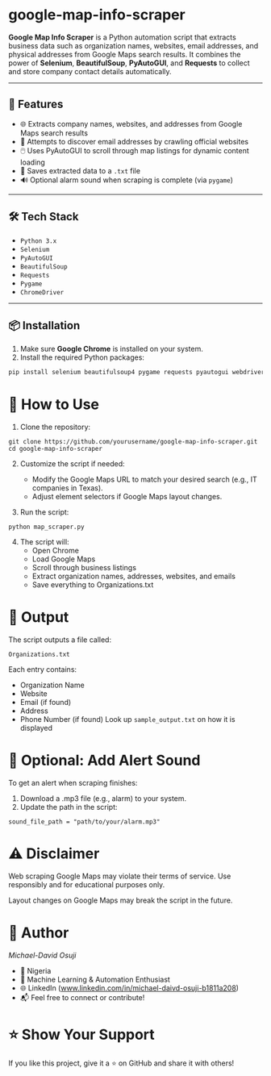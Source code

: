 # google-map-info-scraper

**Google Map Info Scraper** is a Python automation script that extracts business data such as organization names, websites, email addresses, and physical addresses from Google Maps search results. It combines the power of **Selenium**, **BeautifulSoup**, **PyAutoGUI**, and **Requests** to collect and store company contact details automatically.

---

## 🚀 Features

- 🌐 Extracts company names, websites, and addresses from Google Maps search results
- 📧 Attempts to discover email addresses by crawling official websites
- 🖱️ Uses PyAutoGUI to scroll through map listings for dynamic content loading
- 💾 Saves extracted data to a `.txt` file
- 🔊 Optional alarm sound when scraping is complete (via `pygame`)

---

## 🛠️ Tech Stack

- `Python 3.x`
- `Selenium`
- `PyAutoGUI`
- `BeautifulSoup`
- `Requests`
- `Pygame`
- `ChromeDriver`

---

## 📦 Installation

1. Make sure **Google Chrome** is installed on your system.
2. Install the required Python packages:

```bash
pip install selenium beautifulsoup4 pygame requests pyautogui webdriver-manager
```

# 🧪 How to Use
1. Clone the repository:
```
git clone https://github.com/yourusername/google-map-info-scraper.git
cd google-map-info-scraper
```

2. Customize the script if needed:
    - Modify the Google Maps URL to match your desired search (e.g., IT companies in Texas).
    - Adjust element selectors if Google Maps layout changes.

3. Run the script:
```
python map_scraper.py
```
4. The script will:
    - Open Chrome
    - Load Google Maps
    - Scroll through business listings
    - Extract organization names, addresses, websites, and emails
    - Save everything to Organizations.txt

# 📁 Output
The script outputs a file called:
```
Organizations.txt
```
Each entry contains:
- Organization Name
- Website
- Email (if found)
- Address
- Phone Number (if found)
Look up ```sample_output.txt``` on how it is displayed 
# 🔔 Optional: Add Alert Sound
To get an alert when scraping finishes:
1. Download a .mp3 file (e.g., alarm) to your system.
2. Update the path in the script:
```
sound_file_path = "path/to/your/alarm.mp3"
```
# ⚠️ Disclaimer
Web scraping Google Maps may violate their terms of service. Use responsibly and for educational purposes only.

Layout changes on Google Maps may break the script in the future.

# 🙌 Author
*Michael-David Osuji*
- 📍 Nigeria
- 💼 Machine Learning & Automation Enthusiast
- 🌐 LinkedIn (www.linkedin.com/in/michael-daivd-osuji-b1811a208)
- 📬 Feel free to connect or contribute!

# ⭐️ Show Your Support
If you like this project, give it a ⭐️ on GitHub and share it with others!
